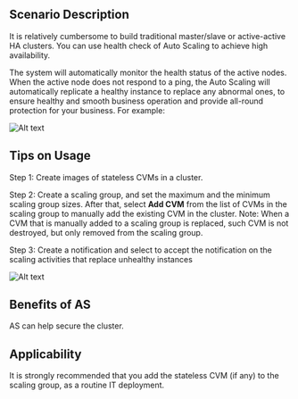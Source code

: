 
## Scenario Description

It is relatively cumbersome to build traditional master/slave or active-active HA clusters. You can use health check of Auto Scaling to achieve high availability.

The system will automatically monitor the health status of the active nodes. When the active node does not respond to a ping, the Auto Scaling will automatically replicate a healthy instance to replace any abnormal ones, to ensure healthy and smooth business operation and provide all-round protection for your business.
For example:

![Alt text](https://mc.qcloudimg.com/static/img/b4553279b674477afa12c5109e09bf6f/04+%282%29.gif)

## Tips on Usage

Step 1: Create images of stateless CVMs in a cluster.

Step 2: Create a scaling group, and set the maximum and the minimum scaling group sizes. After that, select **Add CVM** from the list of CVMs in the scaling group to manually add the existing CVM in the cluster. Note: When a CVM that is manually added to a scaling group is replaced, such CVM is not destroyed, but only removed from the scaling group.

Step 3: Create a notification and select to accept the notification on the scaling activities that replace unhealthy instances

![Alt text](https://mc.qcloudimg.com/static/img/705fa579fa400fc3e03f7731cb3216e5/AS-Tutorial-Configuring+for+High+Availability+Services.png)



## Benefits of AS

AS can help secure the cluster.

## Applicability
It is strongly recommended that you add the stateless CVM (if any) to the scaling group, as a routine IT deployment.

